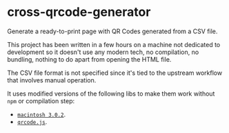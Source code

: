 # cross-qrcode-generator
Generate a ready-to-print page with QR Codes generated from a CSV file.

This project has been written in a few hours on a machine not dedicated to development so it doesn't use any modern tech, no compilation, no bundling, nothing to do apart from opening the HTML file.

The CSV file format is not specified since it's tied to the upstream workflow that involves manual operation.

It uses modified versions of the following libs to make them work without `npm` or compilation step:
- [`macintosh 3.0.2`](https://www.npmjs.com/package/macintosh).
- [`qrcode.js`](https://davidshimjs.github.io/qrcodejs/).

